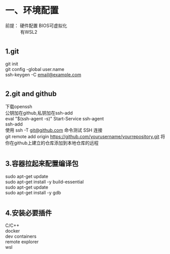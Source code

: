 # 一、环境配置
前提：
硬件配置 BIOS可虚拟化  
&nbsp;&nbsp;&nbsp;&nbsp;&nbsp;&nbsp;&nbsp;&nbsp;&nbsp;&nbsp;&nbsp;&nbsp;有WSL2
#
## 1.git
git init  
git config -global user.name  
ssh-keygen -C email@example.com  
#
## 2.git and github
下载openssh  
公钥加在github,私钥加在ssh-add  
eval "$(ssh-agent -s)"        Start-Service ssh-agent  
ssh-add  
使用 ssh -T git@github.com 命令测试 SSH 连接  
git remote add origin https://github.com/yourusername/yourrepository.git    将你在github上建立的仓库添加到本地仓库的远程  
#
## 3.容器拉起来配置编译包
sudo apt-get update  
sudo apt-get install -y build-essential  
sudo apt-get update  
sudo apt-get install -y gdb  
#
## 4.安装必要插件
C/C++  
docker  
dev containers  
remote explorer  
wsl  

